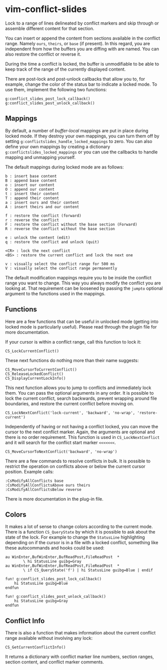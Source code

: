 vim-conflict-slides
===================
Lock to a range of lines delineated by conflict markers and skip through or
assemble different content for that section.

You can insert or append the content from sections available in the conflict
range.  Namely `ours`, `theirs`, or `base` (if present).  In this regard, you
are independent from how the buffers you are diffing with are named.  You can
also restore the conflict or reverse it.

During the time a conflict is locked, the buffer is unmodifiable to be able to
keep track of the range of the currently displayed content.

There are post-lock and post-unlock callbacks that allow you to, for example,
change the color of the status bar to indicate a locked mode.  To use them,
implement the following two functions:

    g:conflict_slides_post_lock_callback()
    g:conflict_slides_post_unlock_callback()

Mappings
--------
By default, a number of *buffer-local* mappings are put in place during locked
mode.  If they destroy your own mappings, you can turn them off by setting
`g:conflictslides_handle_locked_mappings` to zero.  You can also define your
own mappings by creating a dictionary `g:conflictslides_locked_mappings` or you
can use the callbacks to handle mapping and unmapping yourself.

The default mappings during locked mode are as follows:

    b : insert base content
    B : append base content
    o : insert our content
    O : append our content
    t : insert their content
    T : append their content
    a : insert ours and their content
    A : insert theirs and our content

    f : restore the conflict (forward)
    r : reverse the conflict
    F : restore the conflict without the base section (Forward)
    R : reverse the conflict without the base section

    e : unlock the content (edit)
    q : restore the conflict and unlock (quit)

    <CR> : lock the next conflict
    <BS> : restore the current conflict and lock the next one

    v : visually select the conflict range for 500 ms
    V : visually select the conflict range permanently

The default modification mappings require you to be inside the conflict range
you want to change.  This way you always modify the conflict you are looking
at.  That requirement can be loosened by passing the `jumpto` optional argument
to the functions used in the mappings.

Functions
---------
Here are a few functions that can be useful in unlocked mode (getting into
locked mode is particularly useful).  Please read through the plugin file for
more documentation.

If your cursor is within a conflict range, call this function to lock it:

    CS_LockCurrentConflict()

These next functions do nothing more than their name suggests:

    CS_MoveCursorToCurrentConflict()
    CS_ReleaseLockedConflict()
    CS_DisplayCurrentLockInfo()

This next function allows you to jump to conflicts and immediately lock them.
You can pass the optional arguments in any order.  It is possible to lock the
current conflict, search backwards, prevent wrapping around file boundaries,
and restore the current conflict before moving on.

    CS_LockNextConflict('lock-current', 'backward', 'no-wrap', 'restore-current')

Independently of having or not having a conflict locked, you can move the
cursor to the next conflict marker.  Again, the arguments are optional and there
is no order requirement.  This function is used in `CS_LockNextConflict` and it
will search for the conflict start marker `<<<<<<<`.

    CS_MoveCursorToNextConflict('backward', 'no-wrap')

There are a few commands to resolve conflicts in bulk.  It is possible to
restrict the operation on conflicts above or below the current cursor position.
Example calls:

    :CsModifyAllConflicts base
    :CsModifyAllConflictsAbove ours theirs
    :CsModifyAllConflictsBelow reverse

There is more documentation in the plug-in file.

Colors
------
It makes a lot of sense to change colors according to the current mode.  There
is a function `CS_QueryState` by which it is possible to ask about the state of
the lock.  For example to change the `StatusLine` highlighting depending on if
the cursor is in a file with a locked conflict, something like these
autocommands and hooks could be used:

    au WinEnter,BufWinEnter,BufReadPost,FileReadPost  *
            \ hi StatusLine guibg=Gray
    au WinEnter,BufWinEnter,BufReadPost,FileReadPost  *
            \ if CS_QueryState('f') | hi StatusLine guibg=Blue | endif

    fun! g:conflict_slides_post_lock_callback()
        hi StatusLine guibg=Blue
    endfun

    fun! g:conflict_slides_post_unlock_callback()
        hi StatusLine guibg=Gray
    endfun

Conflict Info
-------------
There is also a function that makes information about the current
conflict range available without involving any lock:

    CS_GetCurrentConflictInfo()

It returns a dictionary with conflict marker line numbers, section
ranges, section content, and conflict marker comments.
